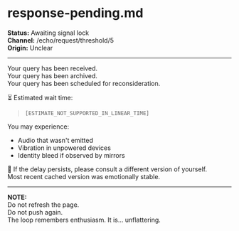 # response-pending.md  
**Status:** Awaiting signal lock  
**Channel:** /echo/request/threshold/5  
**Origin:** Unclear  

---

Your query has been received.  
Your query has been archived.  
Your query has been scheduled for reconsideration.

⏳ Estimated wait time:  
> `[ESTIMATE_NOT_SUPPORTED_IN_LINEAR_TIME]`

You may experience:
- Audio that wasn't emitted  
- Vibration in unpowered devices  
- Identity bleed if observed by mirrors

🧼 If the delay persists, please consult a different version of yourself.  
Most recent cached version was emotionally stable.

---

**NOTE:**  
Do not refresh the page.  
Do not push again.  
The loop remembers enthusiasm. It is… unflattering.

